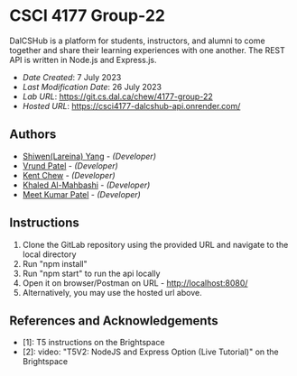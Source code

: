 <!--- The following README.md sample file was adapted from https://gist.github.com/PurpleBooth/109311bb0361f32d87a2#file-readme-template-md by Gabriella Mosquera for academic use --->
<!--- You may delete any comments in this sample README.md file. If needing to use as a .txt file then simply delete all comments, edit as needed, and save as a README.txt file --->

# CSCI 4177 Group-22

DalCSHub is a platform for students, instructors, and alumni to come together and share their learning experiences with one another. The REST API is written in Node.js and Express.js.

- _Date Created_: 7 July 2023
- _Last Modification Date_: 26 July 2023
- _Lab URL_: <https://git.cs.dal.ca/chew/4177-group-22>
- _Hosted URL_: <https://csci4177-dalcshub-api.onrender.com/>

## Authors

- [Shiwen(Lareina) Yang](sh836690@dal.ca) - _(Developer)_
- [Vrund Patel](vrund.patel@dal.ca) - _(Developer)_
- [Kent Chew](kentxern@dal.ca) - _(Developer)_
- [Khaled Al-Mahbashi](khaled.al-mahbashi@dal.ca) - _(Developer)_
- [Meet Kumar Patel](mt591517@dal.ca) - _(Developer)_

## Instructions

1. Clone the GitLab repository using the provided URL and navigate to the local directory
2. Run "npm install"
3. Run "npm start" to run the api locally
4. Open it on browser/Postman on URL - <http://localhost:8080/>
5. Alternatively, you may use the hosted url above.

## References and Acknowledgements

- [1]: T5 instructions on the Brightspace
- [2]: video: "T5V2: NodeJS and Express Option (Live Tutorial)" on the Brightspace
